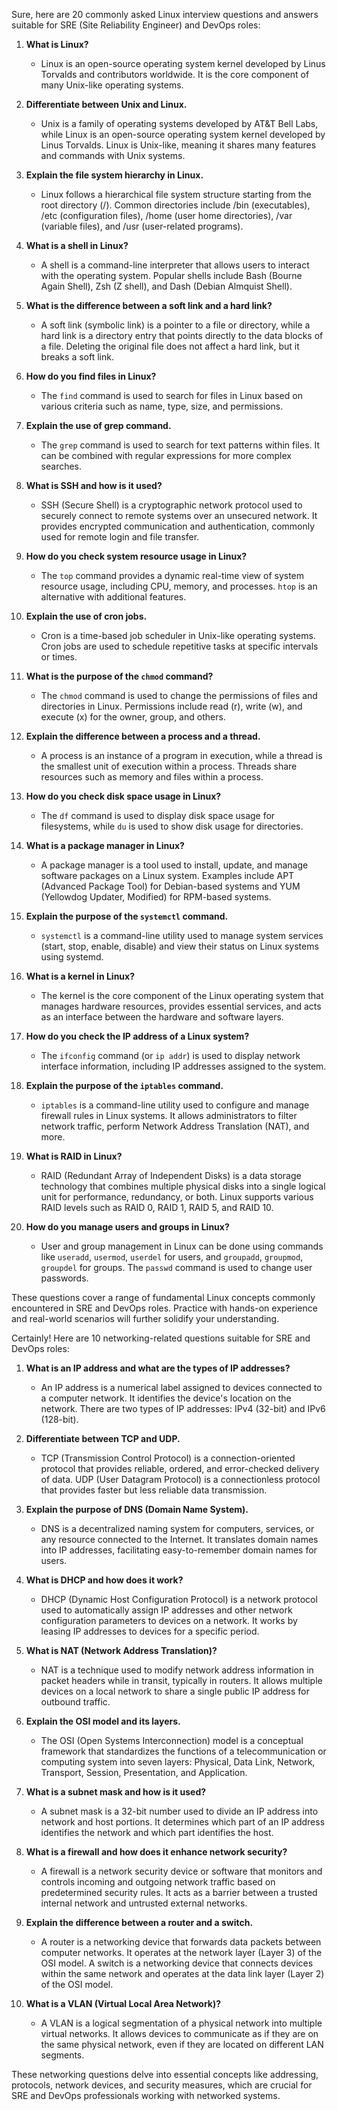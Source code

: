 Sure, here are 20 commonly asked Linux interview questions and answers suitable for SRE (Site Reliability Engineer) and DevOps roles:

1. **What is Linux?**
   - Linux is an open-source operating system kernel developed by Linus Torvalds and contributors worldwide. It is the core component of many Unix-like operating systems.

2. **Differentiate between Unix and Linux.**
   - Unix is a family of operating systems developed by AT&T Bell Labs, while Linux is an open-source operating system kernel developed by Linus Torvalds. Linux is Unix-like, meaning it shares many features and commands with Unix systems.

3. **Explain the file system hierarchy in Linux.**
   - Linux follows a hierarchical file system structure starting from the root directory (/). Common directories include /bin (executables), /etc (configuration files), /home (user home directories), /var (variable files), and /usr (user-related programs).

4. **What is a shell in Linux?**
   - A shell is a command-line interpreter that allows users to interact with the operating system. Popular shells include Bash (Bourne Again Shell), Zsh (Z shell), and Dash (Debian Almquist Shell).

5. **What is the difference between a soft link and a hard link?**
   - A soft link (symbolic link) is a pointer to a file or directory, while a hard link is a directory entry that points directly to the data blocks of a file. Deleting the original file does not affect a hard link, but it breaks a soft link.

6. **How do you find files in Linux?**
   - The `find` command is used to search for files in Linux based on various criteria such as name, type, size, and permissions.

7. **Explain the use of grep command.**
   - The `grep` command is used to search for text patterns within files. It can be combined with regular expressions for more complex searches.

8. **What is SSH and how is it used?**
   - SSH (Secure Shell) is a cryptographic network protocol used to securely connect to remote systems over an unsecured network. It provides encrypted communication and authentication, commonly used for remote login and file transfer.

9. **How do you check system resource usage in Linux?**
   - The `top` command provides a dynamic real-time view of system resource usage, including CPU, memory, and processes. `htop` is an alternative with additional features.

10. **Explain the use of cron jobs.**
    - Cron is a time-based job scheduler in Unix-like operating systems. Cron jobs are used to schedule repetitive tasks at specific intervals or times.

11. **What is the purpose of the `chmod` command?**
    - The `chmod` command is used to change the permissions of files and directories in Linux. Permissions include read (r), write (w), and execute (x) for the owner, group, and others.

12. **Explain the difference between a process and a thread.**
    - A process is an instance of a program in execution, while a thread is the smallest unit of execution within a process. Threads share resources such as memory and files within a process.

13. **How do you check disk space usage in Linux?**
    - The `df` command is used to display disk space usage for filesystems, while `du` is used to show disk usage for directories.

14. **What is a package manager in Linux?**
    - A package manager is a tool used to install, update, and manage software packages on a Linux system. Examples include APT (Advanced Package Tool) for Debian-based systems and YUM (Yellowdog Updater, Modified) for RPM-based systems.

15. **Explain the purpose of the `systemctl` command.**
    - `systemctl` is a command-line utility used to manage system services (start, stop, enable, disable) and view their status on Linux systems using systemd.

16. **What is a kernel in Linux?**
    - The kernel is the core component of the Linux operating system that manages hardware resources, provides essential services, and acts as an interface between the hardware and software layers.

17. **How do you check the IP address of a Linux system?**
    - The `ifconfig` command (or `ip addr`) is used to display network interface information, including IP addresses assigned to the system.

18. **Explain the purpose of the `iptables` command.**
    - `iptables` is a command-line utility used to configure and manage firewall rules in Linux systems. It allows administrators to filter network traffic, perform Network Address Translation (NAT), and more.

19. **What is RAID in Linux?**
    - RAID (Redundant Array of Independent Disks) is a data storage technology that combines multiple physical disks into a single logical unit for performance, redundancy, or both. Linux supports various RAID levels such as RAID 0, RAID 1, RAID 5, and RAID 10.

20. **How do you manage users and groups in Linux?**
    - User and group management in Linux can be done using commands like `useradd`, `usermod`, `userdel` for users, and `groupadd`, `groupmod`, `groupdel` for groups. The `passwd` command is used to change user passwords.

These questions cover a range of fundamental Linux concepts commonly encountered in SRE and DevOps roles. Practice with hands-on experience and real-world scenarios will further solidify your understanding.

Certainly! Here are 10 networking-related questions suitable for SRE and DevOps roles:

1. **What is an IP address and what are the types of IP addresses?**
   - An IP address is a numerical label assigned to devices connected to a computer network. It identifies the device's location on the network. There are two types of IP addresses: IPv4 (32-bit) and IPv6 (128-bit).

2. **Differentiate between TCP and UDP.**
   - TCP (Transmission Control Protocol) is a connection-oriented protocol that provides reliable, ordered, and error-checked delivery of data. UDP (User Datagram Protocol) is a connectionless protocol that provides faster but less reliable data transmission.

3. **Explain the purpose of DNS (Domain Name System).**
   - DNS is a decentralized naming system for computers, services, or any resource connected to the Internet. It translates domain names into IP addresses, facilitating easy-to-remember domain names for users.

4. **What is DHCP and how does it work?**
   - DHCP (Dynamic Host Configuration Protocol) is a network protocol used to automatically assign IP addresses and other network configuration parameters to devices on a network. It works by leasing IP addresses to devices for a specific period.

5. **What is NAT (Network Address Translation)?**
   - NAT is a technique used to modify network address information in packet headers while in transit, typically in routers. It allows multiple devices on a local network to share a single public IP address for outbound traffic.

6. **Explain the OSI model and its layers.**
   - The OSI (Open Systems Interconnection) model is a conceptual framework that standardizes the functions of a telecommunication or computing system into seven layers: Physical, Data Link, Network, Transport, Session, Presentation, and Application.

7. **What is a subnet mask and how is it used?**
   - A subnet mask is a 32-bit number used to divide an IP address into network and host portions. It determines which part of an IP address identifies the network and which part identifies the host.

8. **What is a firewall and how does it enhance network security?**
   - A firewall is a network security device or software that monitors and controls incoming and outgoing network traffic based on predetermined security rules. It acts as a barrier between a trusted internal network and untrusted external networks.

9. **Explain the difference between a router and a switch.**
   - A router is a networking device that forwards data packets between computer networks. It operates at the network layer (Layer 3) of the OSI model. A switch is a networking device that connects devices within the same network and operates at the data link layer (Layer 2) of the OSI model.

10. **What is a VLAN (Virtual Local Area Network)?**
    - A VLAN is a logical segmentation of a physical network into multiple virtual networks. It allows devices to communicate as if they are on the same physical network, even if they are located on different LAN segments.

These networking questions delve into essential concepts like addressing, protocols, network devices, and security measures, which are crucial for SRE and DevOps professionals working with networked systems.
